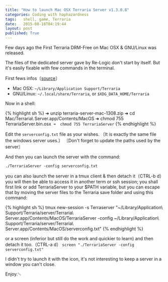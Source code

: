 ```yaml
---
title: "How to launch Mac OSX Terraria Server v1.3.0.8"
categories: Coding with haphazardness
tags:   shell, game, Terraria
date:   2015-08-18T04:19:44
layout: post
published: True
---
```


Few days ago the First Terraria DRM-Free on  Mac OSX & GNU/Linux was released.

The files of the dedicated server gave by Re-Logic don't start by itself.
But it's easily fixable with few commands in the terminal.

First fews infos〔[source](http://forums.terraria.org/index.php?threads/terraria-1-3-0-8-can-mac-linux-come-out-play.30287/)〕

* Mac OSX:    `~/Library/Application Support/Terraria`
* GNU/Linux:  `~/.local/share/Terraria`, or `$XDG_DATA_HOME/Terraria`


Now in a shell:

{% highlight sh %}
➜  unzip terraria-server-mac-1308.zip
➜  cd Mac/Terraria\ Server.app/Contents/MacOS
➜  chmod 755 TerrariaServer.bin.osx`
➜  chmod 755 TerrariaServer`
{% endhighlight %}

Edit the `serverconfig.txt` file as your wishes.
〔It is exactly the same file the windows server uses.〕
〘Don't forget to update the paths used by the server〙

And then you can launch the server with the command:

`./TerrariaServer -config serverconfig.txt`


you can also launch the server in a tmux client & then detach it（CTRL-b d）you will then be able to access it in another term or ssh session;
you shall first link or add TerrariaServer to your $PATH variable, 
but you can escape that by moving the server files to the Terraria save folder and using this command:

{% highlight sh %}
tmux new-session -s Terraserver "~/Library/Application\ Support/Terraria/server/Terraria\ Server.app/Contents/MacOS/TerrariaServer -config ~/Library/Application\ Support/Terraria/server/Terraria\ Server.app/Contents/MacOS/serverconfig.txt"
{% endhighlight %}


or a screen (inferior but still do the work and quickier to learn) and then detach it too.（CTRL-a d）
`screen "./TerrariaServer -config serverconfig.txt"`

I didn't try to launch it with the icon, it's not interesting to keep a server in a window you can't close.

Enjoy.␄
